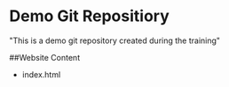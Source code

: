 # Demo Git Repositiory

"This is a demo git repository created during the training"

##Website Content

- index.html

